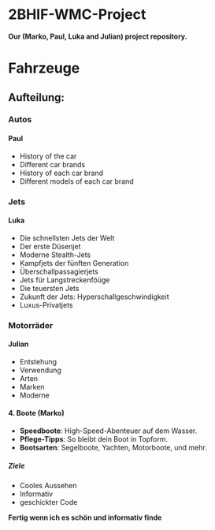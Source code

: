 # 2BHIF-WMC-Project
<strong> Our (Marko, Paul, Luka and Julian) project repository.</strong>

# Fahrzeuge
## Aufteilung:
### Autos
#### Paul
- History of the car
- Different car brands
- History of each car brand
- Different models of each car brand

### Jets
#### Luka
- Die schnellsten Jets der Welt
- Der erste Düsenjet
- Moderne Stealth-Jets
- Kampfjets der fünften Generation
- Überschallpassagierjets
- Jets für Langstreckenföüge
- Die teuersten Jets
- Zukunft der Jets: Hyperschallgeschwindigkeit
- Luxus-Privatjets

### Motorräder
#### Julian
+ Entstehung
+ Verwendung
+ Arten
+ Marken
+ Moderne

#### **4. Boote (Marko)**
- **Speedboote**: High-Speed-Abenteuer auf dem Wasser.
- **Pflege-Tipps**: So bleibt dein Boot in Topform.
- **Bootsarten**: Segelboote, Yachten, Motorboote, und mehr.

##### Ziele
+ Cooles Aussehen
+ Informativ
+ geschickter Code

**Fertig wenn ich es schön und informativ finde**




